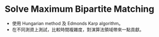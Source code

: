 # Solve Maximum Bipartite Matching
* 使用 Hungarian method 及 Edmonds Karp algorithm。
* 在不同測資上測試，比較時間複雜度，對演算法領域帶來一點貢獻。

